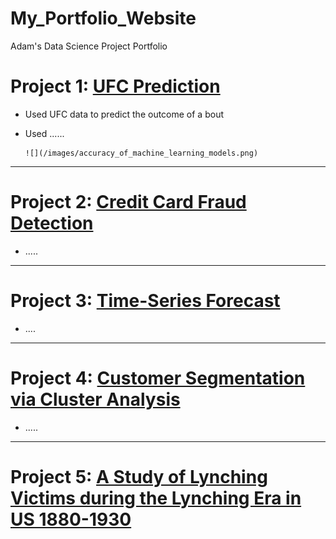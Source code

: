 # My_Portfolio_Website
Adam's Data Science Project Portfolio

# Project 1: [UFC Prediction](https://github.com/AdamBlomfield/machine_learning_ufc_data)
* Used UFC data to predict the outcome of a bout
* Used ......

      ![](/images/accuracy_of_machine_learning_models.png)

---

# Project 2: [Credit Card Fraud Detection](https://github.com/AdamBlomfield/credit_card_fraud)
* .....

---

# Project 3: [Time-Series Forecast](https://github.com/AdamBlomfield/timeseries_arima_zillowdata)
* ....

---

# Project 4: [Customer Segmentation via Cluster Analysis](https://github.com/AdamBlomfield/customer_segmentation_via_cluster_analysis)
* .....

---

# Project 5: [A Study of Lynching Victims during the Lynching Era in US 1880-1930](https://github.com/bluetrane-dev/dsc_mod3_final_project)
